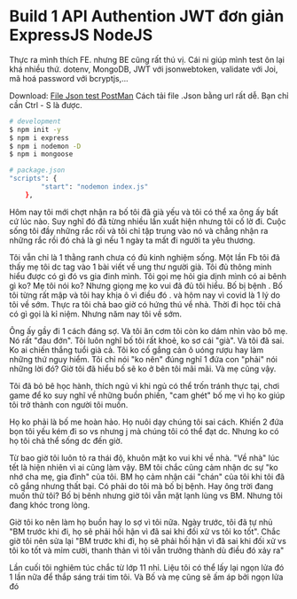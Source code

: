 # Build 1 API Authention JWT đơn giản ExpressJS NodeJS

Thực ra mình thích FE. nhưng BE cũng rất thú vị. Cái ni giúp mình test ôn lại khá nhiều thứ.
dotenv, MongoDB, JWT với jsonwebtoken, validate với Joi, mã hoá password với bcryptjs,...

Download: [File Json test PostMan](http://khanhnoi.mobie.in/json/Test%20API%20Authentication%20JWT%20.postman_collection.json)
Cách tải file .Json bằng url rất dễ. Bạn chỉ cần Ctrl - S là được.

```bash
# development
$ npm init -y
$ npm i express
$ npm i nodemon -D
$ npm i mongoose

```
```bash
# package.json
"scripts": {
        "start": "nodemon index.js"
    },

```

Hôm nay tôi mới chợt nhận ra bố tôi đã già yếu và tôi có thể xa ông ấy bất cứ lúc nào. Suy nghĩ đó đã từng nhiều lần xuất hiện nhưng tôi cố lờ đi. Cuộc sống tôi đầy những rắc rối và tôi chỉ tập trung vào nó và chẳng nhận ra những rắc rồi đó chả là gì nếu 1 ngày ta mất đi người ta yêu thương. 

Tôi vẫn chỉ là 1 thằng ranh chưa có đủ kinh nghiệm sống. Một lần Fb tôi đã thấy mẹ tôi dc tag vào 1 bài viết về ung thư người già. Tôi đủ thông minh hiểu được có gì đó vs gia đinh mình. Tôi gọi mẹ hỏi gia dịnh mình có ai bênh gì ko? Mẹ tôi nói ko? 
Nhưng giọng mẹ ko vui đã đủ tôi hiểu. Bố bị bệnh . 
Bố tôi từng rất mập và tôi hay khịa ô vì điều đó . và hôm nay vì covid là 1 lý do tôi về sớm. Thực ra tôi chả bao giờ có hứng thú về nhà. Thời đi học tôi chả có gì gọi là kỉ niệm. Nhưng năm nay tôi về sớm.

Ông ấy gầy đi 1 cách đáng sợ. Và tôi ăn cơm tôi còn ko dám nhìn vào bô mẹ. Nó rất "đau đớn". Tôi luôn nghĩ bố tôi rất khoẻ, ko sơ cái "già". Và tôi đã sai. Ko ai chiến thắng tuổi già cả.
Tôi ko cố gắng cản ô uóng rượu hay làm những thứ nguy hiểm. Tôi chỉ nói "ko nên" đúng nghĩ 1 đứa con "phải" nói những lời đó? Giờ tôi đã hiểu bố sẽ ko ở bên tôi mãi mãi. Và mẹ cũng vậy.

Tôi đã bỏ bê học hành, thích ngủ vì khi ngủ có thể trốn tránh thực tại, chơi game để ko suy nghĩ về những buồn phiền, "cam ghét" bố mẹ vì họ ko giúp tôi trở thành con người tôi muốn.

Họ ko phải là bố me hoàn hảo. Họ nuôi dạy chúng tôi sai cách. Khiến 2 đứa bọn tôi yếu kém đi so vs nhưng j mà chúng tôi có thể đạt dc. Nhưng ko có họ tôi chả thể sống dc đến giờ.

Từ bao giờ tôi luôn tỏ ra thái độ, khuôn mặt ko vui khi về nhà. "Về nhà" lúc tết là hiện nhiên vì ai cũng làm vậy. BM tôi chắc cũng cảm nhận dc sự "ko nhớ cha mẹ, gia đình" của tôi. BM họ cảm nhận cái "chán" của tôi khi tôi đã cô gắng nhưng thất bại.
Có phải do tôi mà bố bị bệnh. Hay ông trời đang muốn thử tôi? Bố bị bênh nhưng giờ tôi vẫn mặt lạnh lùng vs BM. Nhưng tôi đang khóc trong lòng. 

Giờ tôi ko nên làm họ buồn hay lo sợ vì tôi nữa. Ngày trước, tôi đã tự nhủ "BM trước khi đi, họ sẽ phải hối hận vì đã sai khi đối xử vs tôi ko tốt". Chắc giờ tôi nên sửa lại "BM trước khi đi, họ  sẽ phải hối hận vì đã sai khi đối xử vs tôi ko tốt và mỉm cười, thanh thản vì tôi vẫn trưởng thành dù điều đó xảy ra"

Lần cuối tôi nghiêm túc chắc từ lớp 11 nhỉ. Liệu tôi có thể lấy lại ngọn lửa đó 1 lần nữa để thắp sáng trái tim tôi. Và Bố và mẹ cũng sẽ ấm áp bởi ngọn lửa đó
